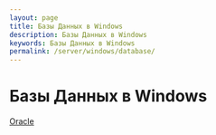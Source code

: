 ```yaml
---
layout: page
title: Базы Данных в Windows
description: Базы Данных в Windows
keywords: Базы Данных в Windows
permalink: /server/windows/database/
---
```


# Базы Данных в Windows

[Oracle](http://oracle-dba.ru/database/installation/)
